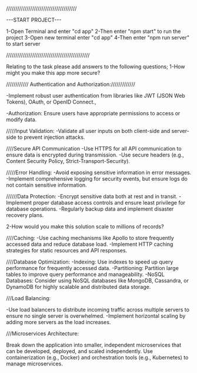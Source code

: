//////////////////////////////////////

---START PROJECT---

1-Open Terminal and enter "cd app"
2-Then enter "npm start" to run the project
3-Open new terminal enter "cd app"
4-Then enter "npm run server" to start server

/////////////////////////////////////////////

Relating to the task please add answers to the following questions;
1-How might you make this app more secure?

//////////// Authentication and Authorization://///////////

-Implement robust user authentication from libraries like JWT (JSON Web Tokens), OAuth, or OpenID Connect.,

-Authorization: Ensure users have appropriate permissions to access or modify data.

/////Input Validation:
-Validate all user inputs on both client-side and server-side to prevent injection attacks.

////Secure API Communication
-Use HTTPS for all API communication to ensure data is encrypted during transmission.
-Use secure headers (e.g., Content Security Policy, Strict-Transport-Security).

/////Error Handling:
-Avoid exposing sensitive information in error messages.
-Implement comprehensive logging for security events, but ensure logs do not contain sensitive information.

//////Data Protection:
-Encrypt sensitive data both at rest and in transit.
-Implement proper database access controls and ensure least privilege for database operations.
-Regularly backup data and implement disaster recovery plans.

2-How would you make this solution scale to millions of records?

////Caching:
-Use caching mechanisms like Apollo to store frequently accessed data and reduce database load.
-Implement HTTP caching strategies for static resources and API responses.

////Database Optimization:
-Indexing: Use indexes to speed up query performance for frequently accessed data.
-Partitioning: Partition large tables to improve query performance and manageability.
-NoSQL Databases: Consider using NoSQL databases like MongoDB, Cassandra, or DynamoDB for highly scalable and distributed data storage.

///Load Balancing:

-Use load balancers to distribute incoming traffic across multiple servers to ensure no single server is overwhelmed.
-Implement horizontal scaling by adding more servers as the load increases.

///Microservices Architecture:

Break down the application into smaller, independent microservices that can be developed, deployed, and scaled independently.
Use containerization (e.g., Docker) and orchestration tools (e.g., Kubernetes) to manage microservices.
